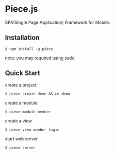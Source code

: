 Piece.js
=====

SPA(Single Page Application) Framework for Mobile.

## Installation

    $ npm install -g piece

note: you may required using sudo

## Quick Start

  create a project
  
    $ piece create demo && cd demo
    
  create a module
  
    $ piece module member
    
  create a view
  
    $ piece view member login
    
  start web server
  
    $ piece server
    

